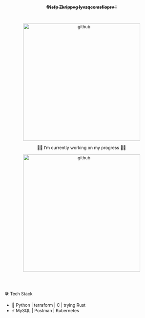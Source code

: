 



<p align="center"> <front face="Orbitron"> <del><b>
fNsfp Zkrippvg lyvzqcemsfioprv !
</b></del></p>  </front>


<br/>

<p align="center">
<img width="383" alt="github" src="https://github.com/user-attachments/assets/cfe4eaa6-454b-41b1-901e-7196249a12b5" />
</p>

<p align="center">
👨‍💻 I’m currently working on my progress 👨‍💻
</p>

<p align="center">
<img width="383" alt="github" src="https://github.com/user-attachments/assets/c8875977-4932-48a1-ac4f-ac06144a4a0e" />
</p>

<br/>
<br/>

🛠 Tech Stack

- 🚧   Python | terraform | C | trying Rust
- ⚡   MySQL | Postman | Kubernetes



